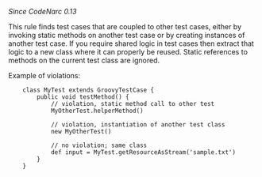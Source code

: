*Since CodeNarc 0.13*

This rule finds test cases that are coupled to other test cases, either
by invoking static methods on another test case or by creating instances
of another test case. If you require shared logic in test cases then
extract that logic to a new class where it can properly be reused.
Static references to methods on the current test class are ignored.

Example of violations:

        class MyTest extends GroovyTestCase {
            public void testMethod() {
                // violation, static method call to other test
                MyOtherTest.helperMethod()

                // violation, instantiation of another test class
                new MyOtherTest()

                // no violation; same class
                def input = MyTest.getResourceAsStream('sample.txt')
            }
        }
